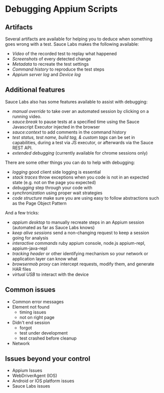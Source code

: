 # Debugging Appium Scripts


## Artifacts 

Several artifacts are available for helping you to deduce when something goes wrong with a test.
Sauce Labs makes the following available:

- *Video* of the recorded test to replay what happened
- *Screenshots* of every detected change
- *Metadata* to recreate the test settings
- *Command history* to reproduce the test steps
- *Appium server log* and *Device log*

## Additional features

Sauce Labs also has some features available to assist with debugging:

- *manual override* to take over an automated session by clicking on a running video.
- *sauce:break* to pause tests at a specified time using the Sauce Javascript Executor injected in the browser
- *sauce:context* to add comments in the command history
- *test status, test name, build tag, & custom tags* can be set in capabilities, during a test via JS executor, or afterwards via the Sauce REST API.
- *extended debugging* (currently available for chrome sessions only)

There are some other things you can do to help with debugging:

- *logging* good client side logging is essential
- *stack traces* throw exceptions when you code is not in an expected state (e.g. not on the page you expected)
- *debugging* step through your code with 
- *synchronization* using proper wait strategies
- *code structure* make sure you are using easy to follow abstractions such as the Page Object Pattern 

And a few tricks:

- *appium desktop* to manually recreate steps in an Appium session (automated as far as Sauce Labs knows)
- *keep alive sessions* send a non-changing request to keep a session going for analysis
- *interactive commands* ruby appium console, node.js appium-repl, appium-java-repl
- *tracking header* or other identifying mechanism so your network or application layer can know what 
- *browsermob proxy* can intercept requests, modify them, and generate HAR files
- *virtual USB* to interact with the device

## Common issues

- Common error messages
- Element not found
  - timing issues
  - not on right page
- Didn't end session
  - forgot
  - test under development
  - test crashed before cleanup
- Network
  
## Issues beyond your control

- Appium Issues
- WebDriverAgent (IOS)
- Android or IOS platform issues
- Sauce Labs issues






